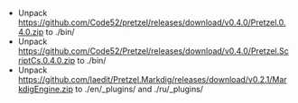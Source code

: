 * Unpack https://github.com/Code52/pretzel/releases/download/v0.4.0/Pretzel.0.4.0.zip to ./bin/
* Unpack https://github.com/Code52/Pretzel/releases/download/v0.4.0/Pretzel.ScriptCs.0.4.0.zip to ./bin/
* Unpack https://github.com/laedit/Pretzel.Markdig/releases/download/v0.2.1/MarkdigEngine.zip to ./en/_plugins/ and ./ru/_plugins/
